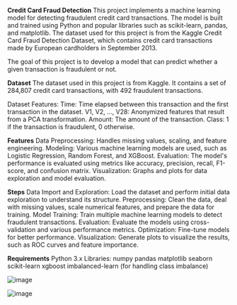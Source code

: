 **Credit Card Fraud Detection**
This project implements a machine learning model for detecting fraudulent credit card transactions. The model is built and trained using Python and popular libraries such as scikit-learn, pandas, and matplotlib. 
The dataset used for this project is from the Kaggle Credit Card Fraud Detection Dataset, which contains credit card transactions made by European cardholders in September 2013.

The goal of this project is to develop a model that can predict whether a given transaction is fraudulent or not.

**Dataset**
The dataset used in this project is from Kaggle. It contains a set of 284,807 credit card transactions, with 492 fraudulent transactions.

Dataset Features:
Time: Time elapsed between this transaction and the first transaction in the dataset.
V1, V2, ..., V28: Anonymized features that result from a PCA transformation.
Amount: The amount of the transaction.
Class: 1 if the transaction is fraudulent, 0 otherwise.

**Features**
Data Preprocessing: Handles missing values, scaling, and feature engineering.
Modeling: Various machine learning models are used, such as Logistic Regression, Random Forest, and XGBoost.
Evaluation: The model's performance is evaluated using metrics like accuracy, precision, recall, F1-score, and confusion matrix.
Visualization: Graphs and plots for data exploration and model evaluation.

**Steps**
Data Import and Exploration: Load the dataset and perform initial data exploration to understand its structure.
Preprocessing: Clean the data, deal with missing values, scale numerical features, and prepare the data for training.
Model Training: Train multiple machine learning models to detect fraudulent transactions.
Evaluation: Evaluate the models using cross-validation and various performance metrics.
Optimization: Fine-tune models for better performance.
Visualization: Generate plots to visualize the results, such as ROC curves and feature importance.

**Requirements**
Python 3.x
Libraries:
numpy
pandas
matplotlib
seaborn
scikit-learn
xgboost
imbalanced-learn (for handling class imbalance)

![image](https://github.com/user-attachments/assets/fe79d3a2-ffe9-4755-a505-da6bbc25d2c4)


![image](https://github.com/user-attachments/assets/5aa1d340-b489-4006-9e69-c7fd526702cb)
